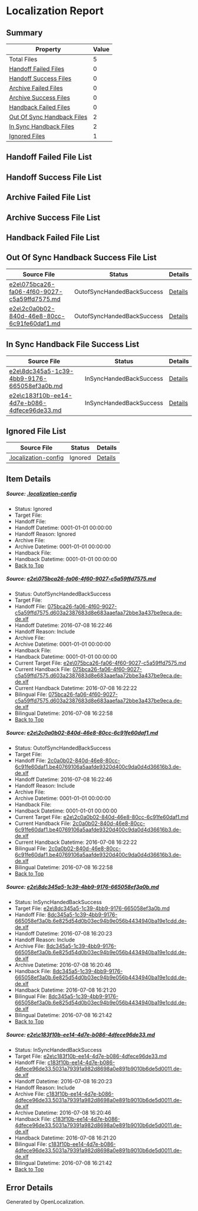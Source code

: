 # <a name='report-top'></a> Localization Report

## Summary
 Property | Value 
 -------- | ----- 
 Total Files | 5
[ Handoff Failed Files ](#handoff-failed-list)| 0
[ Handoff Success Files ](#handoff-success-list)| 0
[ Archive Failed Files ](#archive-failed-list)| 0
[ Archive Success Files ](#archive-success-list)| 0
[ Handback Failed Files ](#handback-failed-list)| 0
[ Out Of Sync Handback Files ](#outofsync-handback-success-list)| 2
[ In Sync Handback Files ](#insync-handback-success-list)| 2
[ Ignored Files ](#ignored-list)| 1

## <a name='handoff-failed-list'></a> Handoff Failed File List

## <a name='handoff-success-list'></a> Handoff Success File List

## <a name='archive-failed-list'></a> Archive Failed File List

## <a name='archive-success-list'></a> Archive Success File List

## <a name='handback-failed-list'></a> Handback Failed File List

## <a name='outofsync-handback-success-list'></a> Out Of Sync Handback Success File List
 Source File | Status | Details 
 ----------- | ------ | ------- 
 [e2e\075bca26-fa06-4f60-9027-c5a59ffd7575.md](https://github.com/OpenLocalizationTestOrg/oltest/blob/4636918d897997136573b9c87252200721bd001d/e2e/075bca26-fa06-4f60-9027-c5a59ffd7575.md) | OutofSyncHandedBackSuccess | [Details](#4469c62225676be9e5a2e09d792dacf7f9f35a9d1)
 [e2e\2c0a0b02-840d-46e8-80cc-6c91fe60daf1.md](https://github.com/OpenLocalizationTestOrg/oltest/blob/4636918d897997136573b9c87252200721bd001d/e2e/2c0a0b02-840d-46e8-80cc-6c91fe60daf1.md) | OutofSyncHandedBackSuccess | [Details](#01b0e4cfae54f2c89122c5d00b8ad7cb134d64732)

## <a name='insync-handback-success-list'></a> In Sync Handback File Success List
 Source File | Status | Details 
 ----------- | ------ | ------- 
 [e2e\8dc345a5-1c39-4bb9-9176-665058ef3a0b.md](https://github.com/OpenLocalizationTestOrg/oltest/blob/d2fcdc38d28c3536d37b3a31c054314348b2cf73/e2e/8dc345a5-1c39-4bb9-9176-665058ef3a0b.md) | InSyncHandedBackSuccess | [Details](#cffbef2b37789e8fc4a46b8608b8a23dc67e69af3)
 [e2e\c183f10b-ee14-4d7e-b086-4dfece96de33.md](https://github.com/OpenLocalizationTestOrg/oltest/blob/d2fcdc38d28c3536d37b3a31c054314348b2cf73/e2e/c183f10b-ee14-4d7e-b086-4dfece96de33.md) | InSyncHandedBackSuccess | [Details](#6448efb5a8eb53d4b18588851008361f15212a624)

## <a name='ignored-list'></a> Ignored File List
 Source File | Status | Details 
 ----------- | ------ | ------- 
 [.localization-config](https://github.com/OpenLocalizationTestOrg/oltest/blob/4636918d897997136573b9c87252200721bd001d/.localization-config) | Ignored | [Details](#3d4f252ac210baf56311d7e97dcc2db10974dbd20)

## Item Details
##### <a name='3d4f252ac210baf56311d7e97dcc2db10974dbd20'></a> Source: [.localization-config](https://github.com/OpenLocalizationTestOrg/oltest/blob/4636918d897997136573b9c87252200721bd001d/.localization-config)
* Status: Ignored
* Target File: 
* Handoff File: 
* Handoff Datetime: 0001-01-01 00:00:00
* Handoff Reason: Ignored
* Archive File: 
* Archive Datetime: 0001-01-01 00:00:00
* Handback File: 
* Handback Datetime: 0001-01-01 00:00:00
* [Back to Top](#report-top)

##### <a name='4469c62225676be9e5a2e09d792dacf7f9f35a9d1'></a> Source: [e2e\075bca26-fa06-4f60-9027-c5a59ffd7575.md](https://github.com/OpenLocalizationTestOrg/oltest/blob/4636918d897997136573b9c87252200721bd001d/e2e/075bca26-fa06-4f60-9027-c5a59ffd7575.md)
* Status: OutofSyncHandedBackSuccess
* Target File: 
* Handoff File: [075bca26-fa06-4f60-9027-c5a59ffd7575.d603a2387683d8e683aaefaa72bbe3a437be9eca.de-de.xlf](https://github.com/OpenLocalizationTestOrg/olhandoff-e2e/blob/18ce456249d56b14c950d340059fdf3a49539313/ol-handoff/OpenLocalizationTestOrg/oltest-dede-fly/ci/ht/075bca26-fa06-4f60-9027-c5a59ffd7575.d603a2387683d8e683aaefaa72bbe3a437be9eca.de-de.xlf)
* Handoff Datetime: 2016-07-08 16:22:46
* Handoff Reason: Include
* Archive File: 
* Archive Datetime: 0001-01-01 00:00:00
* Handback File: 
* Handback Datetime: 0001-01-01 00:00:00
* Current Target File: [e2e\075bca26-fa06-4f60-9027-c5a59ffd7575.md](https://github.com/OpenLocalizationTestOrg/oltest-dede-fly/blob/7b36442940c196ac4b504b1307c7fbdaa545a320/e2e/075bca26-fa06-4f60-9027-c5a59ffd7575.md)
* Current Handback File: [075bca26-fa06-4f60-9027-c5a59ffd7575.d603a2387683d8e683aaefaa72bbe3a437be9eca.de-de.xlf](https://github.com/OpenLocalizationTestOrg/olhandback-e2e/blob/1b714c0f6cd5de6db81bb0cf1c585eb975934aa1/ol-handback/OpenLocalizationTestOrg/oltest-dede-fly/ci/ht/075bca26-fa06-4f60-9027-c5a59ffd7575.d603a2387683d8e683aaefaa72bbe3a437be9eca.de-de.xlf)
* Current Handback Datetime: 2016-07-08 16:22:22
* Bilingual File: [075bca26-fa06-4f60-9027-c5a59ffd7575.d603a2387683d8e683aaefaa72bbe3a437be9eca.de-de.xlf](https://github.com/OpenLocalizationTestOrg/olhandback-e2e/blob/1b714c0f6cd5de6db81bb0cf1c585eb975934aa1/ol-handback/OpenLocalizationTestOrg/oltest-dede-fly/ci/ht/075bca26-fa06-4f60-9027-c5a59ffd7575.d603a2387683d8e683aaefaa72bbe3a437be9eca.de-de.xlf)
* Bilingual Datetime: 2016-07-08 16:22:58
* [Back to Top](#report-top)

##### <a name='01b0e4cfae54f2c89122c5d00b8ad7cb134d64732'></a> Source: [e2e\2c0a0b02-840d-46e8-80cc-6c91fe60daf1.md](https://github.com/OpenLocalizationTestOrg/oltest/blob/4636918d897997136573b9c87252200721bd001d/e2e/2c0a0b02-840d-46e8-80cc-6c91fe60daf1.md)
* Status: OutofSyncHandedBackSuccess
* Target File: 
* Handoff File: [2c0a0b02-840d-46e8-80cc-6c91fe60daf1.be40769106a5aafde9320d400c9da0d4d36616b3.de-de.xlf](https://github.com/OpenLocalizationTestOrg/olhandoff-e2e/blob/18ce456249d56b14c950d340059fdf3a49539313/ol-handoff/OpenLocalizationTestOrg/oltest-dede-fly/ci/ht/2c0a0b02-840d-46e8-80cc-6c91fe60daf1.be40769106a5aafde9320d400c9da0d4d36616b3.de-de.xlf)
* Handoff Datetime: 2016-07-08 16:22:46
* Handoff Reason: Include
* Archive File: 
* Archive Datetime: 0001-01-01 00:00:00
* Handback File: 
* Handback Datetime: 0001-01-01 00:00:00
* Current Target File: [e2e\2c0a0b02-840d-46e8-80cc-6c91fe60daf1.md](https://github.com/OpenLocalizationTestOrg/oltest-dede-fly/blob/7b36442940c196ac4b504b1307c7fbdaa545a320/e2e/2c0a0b02-840d-46e8-80cc-6c91fe60daf1.md)
* Current Handback File: [2c0a0b02-840d-46e8-80cc-6c91fe60daf1.be40769106a5aafde9320d400c9da0d4d36616b3.de-de.xlf](https://github.com/OpenLocalizationTestOrg/olhandback-e2e/blob/1b714c0f6cd5de6db81bb0cf1c585eb975934aa1/ol-handback/OpenLocalizationTestOrg/oltest-dede-fly/ci/ht/2c0a0b02-840d-46e8-80cc-6c91fe60daf1.be40769106a5aafde9320d400c9da0d4d36616b3.de-de.xlf)
* Current Handback Datetime: 2016-07-08 16:22:22
* Bilingual File: [2c0a0b02-840d-46e8-80cc-6c91fe60daf1.be40769106a5aafde9320d400c9da0d4d36616b3.de-de.xlf](https://github.com/OpenLocalizationTestOrg/olhandback-e2e/blob/1b714c0f6cd5de6db81bb0cf1c585eb975934aa1/ol-handback/OpenLocalizationTestOrg/oltest-dede-fly/ci/ht/2c0a0b02-840d-46e8-80cc-6c91fe60daf1.be40769106a5aafde9320d400c9da0d4d36616b3.de-de.xlf)
* Bilingual Datetime: 2016-07-08 16:22:58
* [Back to Top](#report-top)

##### <a name='cffbef2b37789e8fc4a46b8608b8a23dc67e69af3'></a> Source: [e2e\8dc345a5-1c39-4bb9-9176-665058ef3a0b.md](https://github.com/OpenLocalizationTestOrg/oltest/blob/d2fcdc38d28c3536d37b3a31c054314348b2cf73/e2e/8dc345a5-1c39-4bb9-9176-665058ef3a0b.md)
* Status: InSyncHandedBackSuccess
* Target File: [e2e\8dc345a5-1c39-4bb9-9176-665058ef3a0b.md](https://github.com/OpenLocalizationTestOrg/oltest-dede-fly/blob/8a6eacc3fa355a24f5e5703c5110dc32ad46cabe/e2e/8dc345a5-1c39-4bb9-9176-665058ef3a0b.md)
* Handoff File: [8dc345a5-1c39-4bb9-9176-665058ef3a0b.6e825d54d0b03ec94b9e056b4434940ba19e1cdd.de-de.xlf](https://github.com/OpenLocalizationTestOrg/olhandoff-e2e/blob/d165d79d15862d77c3817560df0b76ebf341ebbe/ol-handoff/OpenLocalizationTestOrg/oltest-dede-fly/ci/ht/8dc345a5-1c39-4bb9-9176-665058ef3a0b.6e825d54d0b03ec94b9e056b4434940ba19e1cdd.de-de.xlf)
* Handoff Datetime: 2016-07-08 16:20:23
* Handoff Reason: Include
* Archive File: [8dc345a5-1c39-4bb9-9176-665058ef3a0b.6e825d54d0b03ec94b9e056b4434940ba19e1cdd.de-de.xlf](https://github.com/OpenLocalizationTestOrg/olhandoff-e2e/blob/61b5b17040641477fe8761ff55785907882d4b0f/ol-archive/OpenLocalizationTestOrg/oltest-dede-fly/ci/ht/8dc345a5-1c39-4bb9-9176-665058ef3a0b.6e825d54d0b03ec94b9e056b4434940ba19e1cdd.de-de.xlf)
* Archive Datetime: 2016-07-08 16:20:46
* Handback File: [8dc345a5-1c39-4bb9-9176-665058ef3a0b.6e825d54d0b03ec94b9e056b4434940ba19e1cdd.de-de.xlf](https://github.com/OpenLocalizationTestOrg/olhandback-e2e/blob/c372370cea031cae5186050e52fda8d5451296bb/ol-handback/OpenLocalizationTestOrg/oltest-dede-fly/ci/ht/8dc345a5-1c39-4bb9-9176-665058ef3a0b.6e825d54d0b03ec94b9e056b4434940ba19e1cdd.de-de.xlf)
* Handback Datetime: 2016-07-08 16:21:20
* Bilingual File: [8dc345a5-1c39-4bb9-9176-665058ef3a0b.6e825d54d0b03ec94b9e056b4434940ba19e1cdd.de-de.xlf](https://github.com/OpenLocalizationTestOrg/olhandback-e2e/blob/c372370cea031cae5186050e52fda8d5451296bb/ol-handback/OpenLocalizationTestOrg/oltest-dede-fly/ci/ht/8dc345a5-1c39-4bb9-9176-665058ef3a0b.6e825d54d0b03ec94b9e056b4434940ba19e1cdd.de-de.xlf)
* Bilingual Datetime: 2016-07-08 16:21:42
* [Back to Top](#report-top)

##### <a name='6448efb5a8eb53d4b18588851008361f15212a624'></a> Source: [e2e\c183f10b-ee14-4d7e-b086-4dfece96de33.md](https://github.com/OpenLocalizationTestOrg/oltest/blob/d2fcdc38d28c3536d37b3a31c054314348b2cf73/e2e/c183f10b-ee14-4d7e-b086-4dfece96de33.md)
* Status: InSyncHandedBackSuccess
* Target File: [e2e\c183f10b-ee14-4d7e-b086-4dfece96de33.md](https://github.com/OpenLocalizationTestOrg/oltest-dede-fly/blob/8a6eacc3fa355a24f5e5703c5110dc32ad46cabe/e2e/c183f10b-ee14-4d7e-b086-4dfece96de33.md)
* Handoff File: [c183f10b-ee14-4d7e-b086-4dfece96de33.5031a79391a982d8698a0e891b9010b6de5d0011.de-de.xlf](https://github.com/OpenLocalizationTestOrg/olhandoff-e2e/blob/d165d79d15862d77c3817560df0b76ebf341ebbe/ol-handoff/OpenLocalizationTestOrg/oltest-dede-fly/ci/ht/c183f10b-ee14-4d7e-b086-4dfece96de33.5031a79391a982d8698a0e891b9010b6de5d0011.de-de.xlf)
* Handoff Datetime: 2016-07-08 16:20:23
* Handoff Reason: Include
* Archive File: [c183f10b-ee14-4d7e-b086-4dfece96de33.5031a79391a982d8698a0e891b9010b6de5d0011.de-de.xlf](https://github.com/OpenLocalizationTestOrg/olhandoff-e2e/blob/61b5b17040641477fe8761ff55785907882d4b0f/ol-archive/OpenLocalizationTestOrg/oltest-dede-fly/ci/ht/c183f10b-ee14-4d7e-b086-4dfece96de33.5031a79391a982d8698a0e891b9010b6de5d0011.de-de.xlf)
* Archive Datetime: 2016-07-08 16:20:46
* Handback File: [c183f10b-ee14-4d7e-b086-4dfece96de33.5031a79391a982d8698a0e891b9010b6de5d0011.de-de.xlf](https://github.com/OpenLocalizationTestOrg/olhandback-e2e/blob/c372370cea031cae5186050e52fda8d5451296bb/ol-handback/OpenLocalizationTestOrg/oltest-dede-fly/ci/ht/c183f10b-ee14-4d7e-b086-4dfece96de33.5031a79391a982d8698a0e891b9010b6de5d0011.de-de.xlf)
* Handback Datetime: 2016-07-08 16:21:20
* Bilingual File: [c183f10b-ee14-4d7e-b086-4dfece96de33.5031a79391a982d8698a0e891b9010b6de5d0011.de-de.xlf](https://github.com/OpenLocalizationTestOrg/olhandback-e2e/blob/c372370cea031cae5186050e52fda8d5451296bb/ol-handback/OpenLocalizationTestOrg/oltest-dede-fly/ci/ht/c183f10b-ee14-4d7e-b086-4dfece96de33.5031a79391a982d8698a0e891b9010b6de5d0011.de-de.xlf)
* Bilingual Datetime: 2016-07-08 16:21:42
* [Back to Top](#report-top)


## Error Details

Generated by OpenLocalization.
